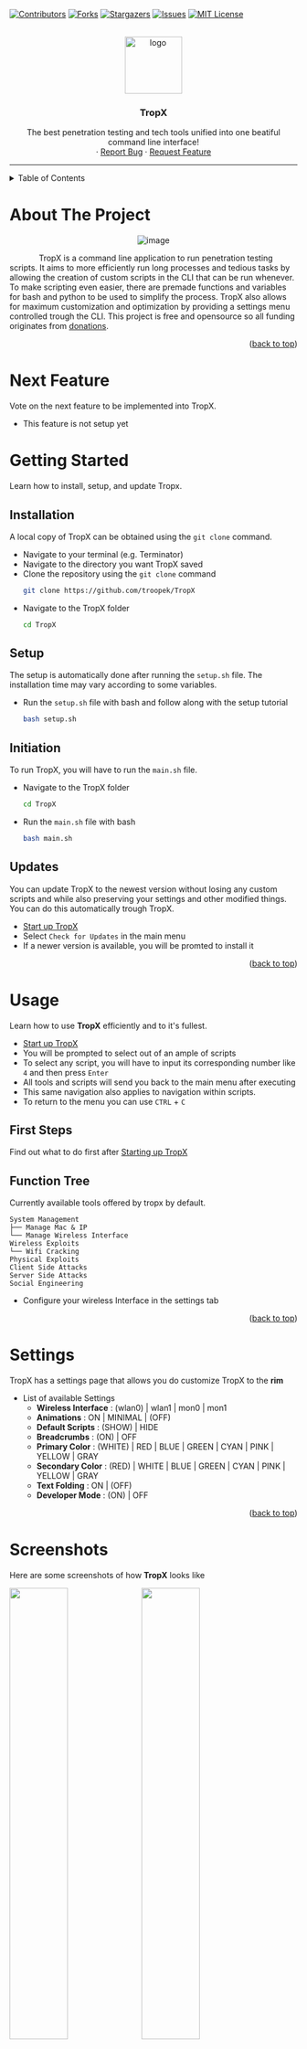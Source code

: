 <div id="top"></div>

[![Contributors][contributors-shield]][contributors-url]
[![Forks][forks-shield]][forks-url]
[![Stargazers][stars-shield]][stars-url]
[![Issues][issues-shield]][issues-url]
[![MIT License][license-shield]][license-url]


<!-- PROJECT LOGO -->
<br />
<div align="center">
  <a href="https://github.com/troopek/TropX">
    <img src="images/logo.png" alt="logo" width="100">
  </a>

<h3 align="center">TropX</h3>

  <p align="center">
    The best penetration testing and tech tools unified into one beatiful command line interface!
    <br />
    ·
    <a href="https://github.com/troopek/TropX/issues/new">Report Bug</a>
    ·
    <a href="https://github.com/troopek/TropX/issues/new">Request Feature</a>
  </p>
</div>

---

<!-- TABLE OF CONTENTS -->
<details>
  <summary>Table of Contents</summary>
  <ol>
    <li><a href="#about-the-project">About The Project</a></li>
    <li><a href="#next-feature">Next Feature</a></li>
    <li>
      <a href="#getting-started">Getting Started</a>
      <ul>
        <li><a href="#installation">Installation</a></li>
        <li><a href="#setup">Setup</a></li>
        <li><a href="#initiation">Initiation</a></li>
        <li><a href="#updates">Updates</a></li>
      </ul>
    </li>
    <li><a href="#usage">Usage</a></li>
    <li><a href="#custom-scripts">Custom Scripts</a></li>
      <ul>
      <li><a href="#bash">Bash</a></li>
        <li><a href="#python">Python</a></li>
        <li><a href="#setup">Setup</a></li>
        <li><a href="#share-your-script">Share your script</li>
      </ul>
    <li><a href="#roadmap">Roadmap</a></li>
    <li><a href="#contributing">Contributing</a></li>
    <li><a href="#license">License</a></li>
    <li><a href="#contact">Contact</a></li>
    <li><a href="#credits">Credits</a></li>
    <li><a href="#donate">Donate</a></li>
    <li><a href="#compatibility">Compatibility</a></li>
    <li><a href="#troubleshooting">Troubleshooting</a></li>
    <li><a href="#disclaimer">Disclaimer</a></li>
  </ol>
</details>



<!-- ABOUT THE PROJECT -->
# About The Project
<div align="center">
  <img src="images/image.png" alt="image">
</div>

&nbsp;&nbsp;&nbsp;&nbsp;&nbsp;&nbsp;&nbsp;&nbsp;&nbsp;&nbsp;&nbsp;&nbsp;&nbsp;TropX is a command line application to run penetration testing scripts. It aims to more efficiently run long processes and tedious tasks by allowing the creation of custom scripts in the CLI that can be run whenever. To make scripting even easier, there are premade functions and variables for bash and python to be used to simplify the process. TropX also allows for maximum customization and optimization by providing a settings menu controlled trough the CLI. This project is free and opensource so all funding originates from <a href="#donate">donations</a>.

<p align="right">(<a href="#top">back to top</a>)</p>


# Next Feature
Vote on the next feature to be implemented into TropX.

* This feature is not setup yet


<!-- GETTING STARTED -->
# Getting Started
Learn how to install, setup, and update Tropx.


## Installation
A local copy of TropX can be obtained using the `git clone` command.

* Navigate to your terminal (e.g. Terminator)
* Navigate to the directory you want TropX saved
* Clone the repository using the `git clone` command
  ```sh
  git clone https://github.com/troopek/TropX 
  ```
* Navigate to the TropX folder
  ```sh
  cd TropX
  ```


## Setup
The setup is automatically done after running the `setup.sh` file. The installation time may vary according to some variables.

* Run the `setup.sh` file with bash and follow along with the setup tutorial
  ```sh
  bash setup.sh
  ```


## Initiation
To run TropX, you will have to run the `main.sh` file.

* Navigate to the TropX folder
  ```sh
  cd TropX
  ```
* Run the `main.sh` file with bash
  ```sh
  bash main.sh
  ```
  
## Updates

You can update TropX to the newest version without losing any custom scripts and while also preserving your settings and other modified things. You can do this automatically trough TropX.

* <a href="#initiation">Start up TropX</a>
* Select `Check for Updates` in the main menu
* If a newer version is available, you will be promted to install it
  
<p align="right">(<a href="#top">back to top</a>)</p>



<!-- USAGE -->
# Usage
Learn how to use **TropX** efficiently and to it's fullest.

* <a href="#initiation">Start up TropX</a>
* You will be prompted to select out of an ample of scripts
* To select any script, you will have to input its corresponding number like `4` and then press `Enter`
* All tools and scripts will send you back to the main menu after executing
* This same navigation also applies to navigation within scripts.
* To return to the menu you can use `CTRL` + `C`


## First Steps
Find out what to do first after <a href="#initiation">Starting up TropX</a>

## Function Tree
Currently available tools offered by tropx by default.

```
System Management
├── Manage Mac & IP
└── Manage Wireless Interface
Wireless Exploits
└── Wifi Cracking
Physical Exploits
Client Side Attacks
Server Side Attacks
Social Engineering
```



* Configure your wireless Interface in the settings tab
<p align="right">(<a href="#top">back to top</a>)</p>

<!-- Settings -->
# Settings
TropX has a settings page that allows you do customize TropX to the **rim**

* List of available Settings
  * **Wireless Interface** : (wlan0) | wlan1 | mon0 | mon1
  * **Animations** : ON | MINIMAL | (OFF)
  * **Default Scripts** : (SHOW) | HIDE
  * **Breadcrumbs** : (ON) | OFF
  * **Primary Color** : (WHITE) | RED | BLUE | GREEN | CYAN | PINK | YELLOW | GRAY
  * **Secondary Color** : (RED) | WHITE | BLUE | GREEN | CYAN | PINK | YELLOW | GRAY
  * **Text Folding** : ON | (OFF)
  * **Developer Mode** : (ON) | OFF

<p align="right">(<a href="#top">back to top</a>)</p>


<!-- Screenshots -->
# Screenshots
Here are some screenshots of how **TropX** looks like

<img src="images/screenshots/settings.png" width="45%"></img> <img src="images/screenshots/help.png" width="45%"></img> <img src="images/screenshots/ma.png" width="45%"></img> <img src="images/screenshots/update.png" width="45%"></img> <img src="images/screenshots/wi.png" width="45%"></img>
<p align="right">(<a href="#top">back to top</a>)</p>


<!-- Scripts / Tools -->
# Scripts / Tools
Here are all the tools **TropX** offers by default

* Manage Wireless Interface
* Manage Mac Address
  
<p align="right">(<a href="#top">back to top</a>)</p>


<!-- Custom Scripts -->
# Custom Scripts

You can very easily add **Custom Scripts** to TropX to further personalize the CLI, it supports both **bash** and **python**. Additionally you can **clone** a tool from **github** also.


## **Bash**

TropX has some default **functions** and **variables** to simplify the programming pillar of custom scripts.


* ### **Custom Files**
* Create custom files for your tool to use
  * To add custom files into your tools file tree navigate into the TropX folder and go to the `custom_scripts` folder, in here you can find your tool's folder and add any file youw ant to.
  * To acces these files within the file tree you will have to prefix them with the following directory `$folder` for it to look like such:
    ```
    "$folder/wordlist.txt"
    ```
    * It is neccesarry to wrap it in double qoutes
    * replace `worldist.txt` with the file you wish to access
    * `$folder` is a built in variable that holds the folder of the current script

---


* ### **installPackages**
* Install Packages more simply and reliably without causing errors and messing up the script
  ```sh
  installPackages "python3" "network-manager" "macchanger" 
  ```
  * All packages listed after the `installPackages` command will be installed automatically.
  * If they already are installed nothing will happen.
  * The function accepts an infinite amount of packages.

---
* ### **selectOptions**

* With `selectOptions` you can ask the user to select an option, the CLI equivalent of good navigation.


  ```sh
  selectOptions "Options" "Select Desired Option" "Select a Valid Option" "Option1" "Option2" "Option3"
  ```
  *  `"Options"` is the title for the option choices
  *  `"Enter selection Here" "Try another selection"` These two are the `type here` text before the `>`, the second will be shown in case of an error.
  *  `"Option1" "Option2" "Option3"` The rest are options which will be shown to the user, they can be passed singularly or in an Array 
  * The ouput can be saved into a variable like so, where `choice` is the number corresponding to the option, so if you choose `Option2`, then `$SO` and also `choice` will be set to `2`. This extra step is recommended as sometimes the variable gets overwritten by this function getting run somewhere else and then its value will change to something completely diffrent and irrelevant.
    ```sh
    choice=$SO
    ```
  * The function has a built-in check for the selected option to confirm it's validity.

---

* ### **getInput**
* With `getInput` you can get user input to save into a variable and use within your custom script

  ```sh
  getInput "File Name" "Type a file name" "file.txt"
  ```
  * `"File Name"` is the title for the get input function
  * `"Type a file name"` is going to be the action they are to perform or write
  * `"file.txt"` is an example of what their input should look like
    ```sh
    input=$SI
    ```
  
  *  The ouput can be saved into a variable like so, where input is the text inputted, so if you typed in `foo`, then `$SI` and also `input` will be set to `foo`. This extra step is recommended as sometimes the variable gets overwritten by this function getting run somewhere else and then its value will change to something completely diffrent and irrelevant.
  * In the below example im using getInput to obtain a valid path to a file
  * To ensure that your user returns a proper and useful string, you can run it trough an until loop
    ```sh
        getInput "File Path" "Please type in the relative or full path of the script" "Do not incldue a file extension" "file.txt"
    path=$SI

      until [ -f $path ] #this is a bash built-in way to check if a file exists
      do
        getInput error "File Path" "Please type in the relative or full path of the script" "Do not incldue a file extension" "file.txt"
        path=$SI
      done
    ```
  * First I just `getInput` normally from the user
  * Here I run an `until` loop which checks if the path exists, if it does nothing happens, otherwise it will loop until the expression is true.
  * Make sure to pass `error` as the first argument in the getInput function and keep the rest as is
    
---

* #### **message**
* With the `message` function you can display a message to the user that waits until they press a key on their keyboard.

  ```sh
  Message="TropX is cool!"
  message "Disclaimer" "$Message"
  ```
  *  `"Disclaimer"` is the title for the message
  *  `"$Message"` is the variable in which the message is stored
    


---

* #### **attackPending**
* With the `attackPending` function you inform the user with a message that the script/tool is in progress.

  ```sh
  attackPending
  ```


---

* #### **changeWImode**
* With the `changeWImode` function, you can easily change the mode of your Wireless Interface
  ```sh
  changeWImode monitor
  # ...
  changeWImode managed
  ```
  * The only argument passed will be the mode you want to change the Wireless Interface to
  * The Wireless Interface used will be the one the user has saved in the settings page
    
---

* #### **changeMac**
* With the `changeMac` function, you can easily change your Mac Address to either a random or specific one
  ```sh
  changeMac 
  # ...
  changeMac "00:d0:70:00:20:69"
  # ...
  changeMac reset
  ```
  * If no argument is passed, a random Mac Address will be choosen to replace your current
  * Optionally, you can specify what you want your Mac Address to be
  * `reset` will set your Wireless Interface back to it's default permanent Mac Address
  * The Wireless Interface used will be the one the user has saved in the settings
---

* #### **changeIP**
* With the `changeIP` function, you can easily manage your IP Address
  ```sh
  changeIP
  # ...
  changeIP "132.52.98.1629"
  # ...
  changeIP reset
  ```
  * If no argument is passed, a random IP Address will be choosen to replace your current
  * Optionally, you can specify what you want your IP Address to be
  * `reset` will set the IP back to its default
  * The Wireless Interface used will be the one the user has saved in the settings
---

* #### **$WI**
* The `WI` variable holds the name of the Wireless Interface (e.g. `wlan0`)
* This is obtained from the user's settings and changed in the settings page also

---

* #### **$DI**
* The `DI` variable holds the name of the Default Interface (e.g. `eth0`), this is to be used when setting localports, etc
* This is obtained from the user's settings and changed in the settings page also

---

* #### **$IP**
* The `IP` variable holds the ip of the primary Wireless Interface
* This is obtained automatically

---

* #### **$PRIMARY & $SECONDARY**
* The `$PRIMARY` variable holds the color code for the primary (*no shit*) color
* The `$SECONDARY` variable holds the color code for the secondary (*no shit again*) color
* Make sure to escape it like such
  ```sh
  echo -e "${PRIMARY}Hello ${SECONDARY}World!"
  ```
* Even though it is not neccesary to use these variables, it is highly recommended so your script stays in sync with the user's settings

---
### **python**
Sadly this language does not have any premade functions or variables **yet**!

---


## Setup
The custom script creation process.

* To create a new Custom Script, firstly <a href="#initiation">start up TropX</a> **(*No Shit*)**
* Afterwards, select `M` to Manage Scripts
* Choose the first option `1` to create a new script
* Type in the script name and continue
* Select the script language or github
* Select the way in which you want to provide TropX with the script and confirm

## Share your script
TropX is still looking for more tools and scripts!
* If you believe that you made a decent tool or script that you would like featured as a default, make sure to share it with us
* Firstly, head on over to the TropX directory in your file manager
* Then, head on over to the `custom_scripts` folder
* When there, locate the folder of the custom script you wish to upload
* Copy the `main.sh` file
* Upload it to this [Google Form](https://forms.gle/VS78nDGNCdn6jE5S7 "Upload Your Script Within This Form")

<p align="right">(<a href="#top">back to top</a>)</p>


<!-- ROADMAP -->
# Roadmap

View our Trello Roadmap: [Trello TropX](https://trello.com/b/GItUPVEs/tropx "Trello Roadmap for TropX")


See the [open issues](https://github.com/troopek/TropX/issues) for a full list of proposed features (and known issues).

<p align="right">(<a href="#top">back to top</a>)</p>



<!-- CONTRIBUTING -->
# Contributing

Contributions are what make the open source community such an amazing place to learn, inspire, and create. Any contributions you make are **greatly appreciated**.

If you have a suggestion that would make this better, please fork the repo and create a pull request. You can also simply open an issue with the tag "enhancement".
Don't forget to give the project a star! Thanks again!

1. Fork the Project
2. Create your Feature Branch (`git checkout -b feature/AmazingFeature`)
3. Commit your Changes (`git commit -m 'Add some AmazingFeature'`)
4. Push to the Branch (`git push origin feature/AmazingFeature`)
5. Open a Pull Request

<p align="right">(<a href="#top">back to top</a>)</p>



<!-- LICENSE -->
# License

Distributed under the Apache 2.0 License. See `LICENSE.txt` for more information.

<p align="right">(<a href="#top">back to top</a>)</p>



<!-- CONTACT -->
# Contact

eugene.chicevic@gmail.com

Project Link: [https://github.com/troopek/TropX](https://github.com/troopek/TropX)

<p align="right">(<a href="#top">back to top</a>)</p>



<!-- ACKNOWLEDGMENTS -->
# Credits
Big shoutout to all these people as their scripts helped make TropX possible, make sure to check them out!

* Netattack2 by Chrizater
* WifiSpammer by 125k
* Ducky Flasher by Hak5

<p align="right">(<a href="#top">back to top</a>)</p>


# Donate
TropX is a free tool, and the only source of income generated by it is trough your donations.

<a href="https://www.paypal.me/troopekyt">
<img src="https://raw.githubusercontent.com/aha999/DonateButtons/master/Paypal.png" data-canonical-src="https://www.paypal.me/troopekyt" width="300" />
</a>

<!-- Compatibility -->
# Compatibility

* Kali Linux
* Ubuntu
* Kali Nethunter
* Parrot OS

<p align="right">(<a href="#top">back to top</a>)</p>



<!-- TROUBLESHOOTING -->
# Troubleshooting

* Is troopek cool?
  * Yes
* Does it have bugs?
  * Absolutely not &nbsp;&nbsp;&nbsp;&nbsp;&nbsp;&nbsp;&nbsp;&nbsp;&nbsp;&nbsp;&nbsp;&nbsp;&nbsp;&nbsp;&nbsp;&nbsp;&nbsp;&nbsp;&nbsp;&nbsp;&nbsp;&nbsp;&nbsp;&nbsp;&nbsp;&nbsp;&nbsp;&nbsp;&nbsp;&nbsp;&nbsp;&nbsp;&nbsp;&nbsp;&nbsp;&nbsp;&nbsp;&nbsp;&nbsp;&nbsp;&nbsp;&nbsp;&nbsp;&nbsp;&nbsp;&nbsp;&nbsp;&nbsp;&nbsp;&nbsp;&nbsp;&nbsp;&nbsp;&nbsp;&nbsp;&nbsp;&nbsp;&nbsp;&nbsp;&nbsp;&nbsp;&nbsp;&nbsp;&nbsp;&nbsp;&nbsp;&nbsp;&nbsp;&nbsp;&nbsp;&nbsp;&nbsp;&nbsp;&nbsp;&nbsp;&nbsp;&nbsp;&nbsp;&nbsp;&nbsp;&nbsp;&nbsp;&nbsp;&nbsp;&nbsp;&nbsp;&nbsp;&nbsp;&nbsp;&nbsp;&nbsp;&nbsp;&nbsp;&nbsp;&nbsp;&nbsp;&nbsp;&nbsp;&nbsp;&nbsp;&nbsp;&nbsp;&nbsp;&nbsp;&nbsp;&nbsp;&nbsp;&nbsp;&nbsp;&nbsp;&nbsp;&nbsp;&nbsp;&nbsp;okay maybe some

<p align="right">(<a href="#top">back to top</a>)</p>



<!-- DISCLAIMER -->
# Disclaimer

&nbsp;&nbsp;&nbsp;&nbsp;&nbsp;&nbsp;&nbsp;&nbsp;&nbsp;I am not held responsible for any misdeeds done with the help of this tool, I provide it to you for educational purposes only. By using this tool you accept that I am not held responsible for any consequences your usage of my tool might yield.

<p align="right">(<a href="#top">back to top</a>)</p>


<!-- MARKDOWN LINKS & IMAGES -->
<!-- https://www.markdownguide.org/basic-syntax/#reference-style-links -->
[contributors-shield]: https://img.shields.io/github/contributors/troopek/TropX.svg?style=for-the-badge
[contributors-url]: https://github.com/troopek/TropX/graphs/contributors
[forks-shield]: https://img.shields.io/github/forks/troopek/TropX.svg?style=for-the-badge
[forks-url]: https://github.com/troopek/TropX/network/members
[stars-shield]: https://img.shields.io/github/stars/troopek/TropX.svg?style=for-the-badge
[stars-url]: https://github.com/troopek/TropX/stargazers
[issues-shield]: https://img.shields.io/github/issues/troopek/TropX.svg?style=for-the-badge
[issues-url]: https://github.com/troopek/TropX/issues
[license-shield]: https://img.shields.io/github/license/troopek/TropX.svg?style=for-the-badge
[license-url]: https://github.com/troopek/TropX/blob/master/LICENSE.txt
